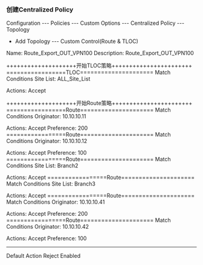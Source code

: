 ### 创建Centralized Policy
Configuration --- Policies --- Custom Options --- Centralized Policy --- Topology

+ Add Topology --- Custom Control(Route & TLOC)

Name: Route_Export_OUT_VPN100
Description: Route_Export_OUT_VPN100

++++++++++++++++++++开始TLOC策略+++++++++++++++++++++++
=================TLOC=====================
Match Conditions
Site List: ALL_Site_List

Actions:
Accept

++++++++++++++++++++开始Route策略+++++++++++++++++++++++
=================Route=====================
Match Conditions
Originator:     10.10.10.11

Actions:
Accept
Preference:     200
=================Route=====================
Match Conditions
Originator:     10.10.10.12

Actions:
Accept
Preference:     100
=================Route=====================
Match Conditions
Site List: Branch2

Actions:
Accept
=================Route=====================
Match Conditions
Site List: Branch3

Actions:
Accept
=================Route=====================
Match Conditions
Originator:     10.10.10.41

Actions:
Accept
Preference:     200
=================Route=====================
Match Conditions
Originator:     10.10.10.42

Actions:
Accept
Preference:     100

------------------------------------------
Default Action
Reject  Enabled